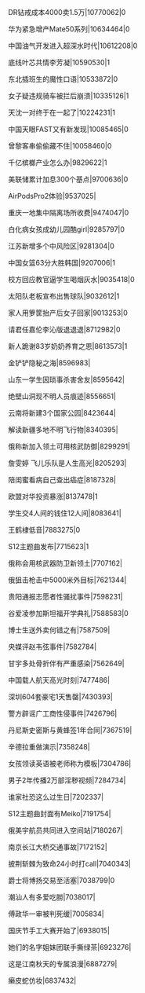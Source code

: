 DR钻戒成本4000卖1.5万|10770062|0

华为紧急增产Mate50系列|10634464|0

中国油气开发进入超深水时代|10612208|0

底线叶芯共情李芳凝|10590530|1

东北插班生的魔性口语|10533872|0

女子疑违规骑车被拦后崩溃|10335126|1

天沈一对终于在一起了|10224231|1

中国天眼FAST又有新发现|10085465|0

曾黎客串偷偷藏不住|10058460|0

千亿槟榔产业怎么办|9829622|1

美联储累计加息300个基点|9700636|0

AirPodsPro2体验|9537025|

重庆一地集中隔离场所收费|9474047|0

白化病女孩成幼儿园酷girl|9285797|0

江苏新增多个中风险区|9281304|0

中国女篮63分大胜韩国|9207006|1

校方回应教官逼学生喝烟灰水|9035418|0

太阳队老板宣布出售球队|9032612|1

家人用箩筐抬产后女子回家|9013253|0

请君任嘉伦李沁版退退退|8712982|0

新人跪谢83岁奶奶养育之恩|8613573|1

金铲铲隐秘之海|8596983|

山东一学生因琐事杀害舍友|8595642|

绝壁山洞现不明人员痕迹|8556651|

云南将新建3个国家公园|8423644|

解读新疆多地不明飞行物|8340395|

俄称新加入领土可用核武防御|8299291|

詹雯婷 飞儿乐队是人生高光|8205293|

陪闺蜜看病自己查出癌症|8187328|

欧盟对华投资暴涨|8137478|1

学生交4人间的钱住12人间|8083641|

王鹤棣低音|7883275|0

S12主题曲发布|7715623|1

俄称会用核武器防卫新领土|7707162|

俄狙击枪击中5000米外目标|7621344|

贵阳通报志愿者性骚扰事件|7598231|

谷爱凌参加斯坦福开学典礼|7588583|0

博士生送外卖何错之有|7587509|

央媒评赵韦弦事件|7582784|

甘宇多处骨折伴有严重感染|7562649|

中国载人航天高光时刻|7477486|

深圳604套豪宅1天售罄|7430393|

警方辟谣广工商性侵事件|7426796|

丹尼斯史密斯与黄蜂签1年合同|7367519|

辛德拉重做演示|7358248|

女孩领读英语被老师称为模板|7304786|

男子2年传播2万部淫秽视频|7284734|

谁家社恐这么过生日|7202337|

S12主题曲封面有Meiko|7191754|

俄美宇航员共同进入空间站|7180267|

南京长江大桥交通事故|7172152|

披荆斩棘为致命24小时打call|7040343|

爵士将博扬交易至活塞|7038799|0

潮汕人有多爱吃朥|7038017|

傅政华一审被判死缓|7005834|

国庆节手工大赛开始了|6938015|

她们的名字姐妹团联手撕绿茶|6923276|

这是江南秋天的专属浪漫|6887279|

癞皮蛇仿妆|6837432|

